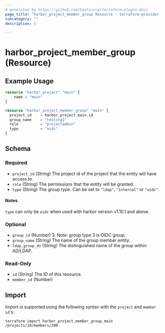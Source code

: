 ```yaml
---
# generated by https://github.com/hashicorp/terraform-plugin-docs
page_title: "harbor_project_member_group Resource - terraform-provider-harbor"
subcategory: ""
description: |-
  
---
```


# harbor_project_member_group (Resource)

<!-- schema generated by tfplugindocs -->

## Example Usage

```terraform
resource "harbor_project" "main" {
    name = "main"
}

resource "harbor_project_member_group" "main" {
  project_id    = harbor_project.main.id
  group_name    = "testing1"
  role          = "projectadmin"
  type          = "oidc"
}
```

## Schema

### Required

- `project_id` (String) The project id of the project that the entity will have access to.
- `role` (String) The permissions that the entity will be granted.
- `type` (String) The group type.  Can be set to `"ldap"`, `"internal"` or `"oidc"`.

#### Notes
`type` can only be `oidc` when used with harbor version v1.10.1 and above.

### Optional

- `group_id` (Number) 3. Note: group type 3 is OIDC group.
- `group_name` (String) The name of the group member entity.
- `ldap_group_dn` (String) The distinguished name of the group within AD/LDAP.

### Read-Only

- `id` (String) The ID of this resource.
- `member_id` (Number)

## Import
Import is supported using the following syntax with the `project` and `member` `id`'s:

```shell
terraform import harbor_project_member_group.main /projects/10/members/200
```

